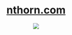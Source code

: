 <h1 align="center"><a href="https://nthorn.com">nthorn.com</a></h1>
<p align="center">
<a href="https://nthorn.com">
<img src="https://nthorn.com/images/website.webp?"/>
</a>
</p>
